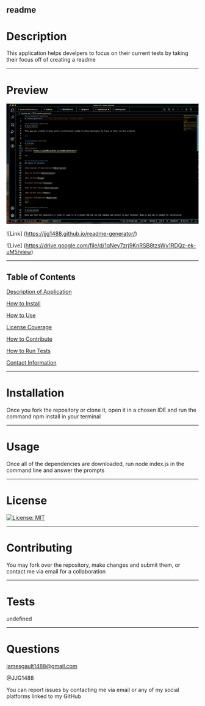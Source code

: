 ## readme

# Description

This application helps develpers to focus on their current tests by taking their focus off of creating a readme

---

# Preview

![Preview](./readme-generator.jpg)

![Link] (https://jjg1488.github.io/readme-generator/)

![Live] (https://drive.google.com/file/d/1qNey7zrj9KnRSB8tzsWv1RDQz-ek-uM5/view)

---

## Table of Contents

[Description of Application](#description)

[How to Install](#installation)

[How to Use](#usage)

[License Coverage](#license)

[How to Contribute](#contributing)

[How to Run Tests](#tests)

[Contact Information](#questions)
    
---

# Installation

Once you fork the repository or clone it, open it in a chosen IDE and run the command npm install in your terminal

---

 # Usage

Once all of the dependencies are downloaded, run node index.js in the command line and answer the prompts

---

# License

[![License: MIT](https://img.shields.io/badge/License-MIT-yellow.svg)](https://opensource.org/licenses/MIT)

---

# Contributing

You may fork over the repository, make changes and submit them, or contact me via email for a collaboration

---

# Tests

undefined

---

# Questions

jamesgault1488@gmail.com

@JJG1488

You can report issues by contacting me via email or any of my social platforms linked to my GitHub

